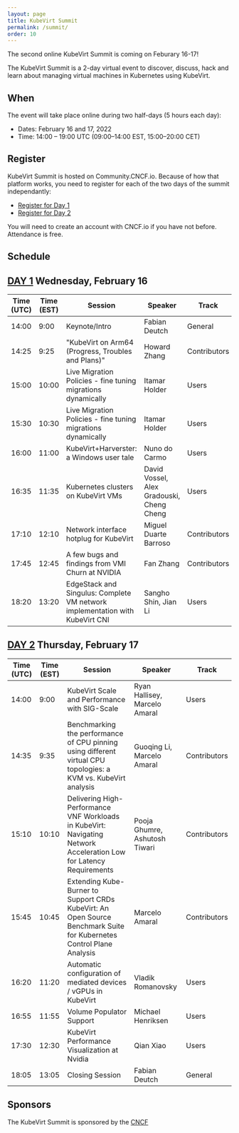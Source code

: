 ```yaml
---
layout: page
title: KubeVirt Summit
permalink: /summit/
order: 10
---
```


The second online KubeVirt Summit is coming on Feburary 16-17!

The KubeVirt Summit is a 2-day virtual event to discover,
discuss, hack and learn about managing virtual machines in Kubernetes using
KubeVirt.

## When

The event will take place online during two half-days (5 hours each day):

- Dates: February 16 and 17, 2022
- Time: 14:00 – 19:00 UTC (09:00–14:00 EST, 15:00–20:00 CET)

## Register

KubeVirt Summit is hosted on Community.CNCF.io.  Because of how that platform works, you need to register for each of the two days of the summit independantly:

* [Register for Day 1](https://community.cncf.io/events/details/cncf-kubevirt-community-presents-kubevirt-summit-2022-day-1/) 
* [Register for Day 2](https://community.cncf.io/events/details/cncf-kubevirt-community-presents-kubevirt-summit-2022-day-2/) 

You will need to create an account with CNCF.io if you have not before. Attendance is free.

## Schedule


## [DAY 1](https://community.cncf.io/events/details/cncf-kubevirt-community-presents-kubevirt-summit-2022-day-1/) Wednesday, February 16

| Time (UTC) | Time (EST) | Session | Speaker | Track |
| ------- | ------- | ----------------------------- | ------- | ------ | 
| 14:00 | 9:00 | Keynote/Intro | Fabian Deutch | General |
| 14:25 | 9:25 | "KubeVirt on Arm64 (Progress, Troubles and Plans)" | Howard Zhang | Contributors |
| 15:00 | 10:00 | Live Migration Policies - fine tuning migrations dynamically | Itamar Holder | Users |
| 15:30 | 10:30 | Live Migration Policies - fine tuning migrations dynamically | Itamar Holder | Users |
| 16:00 | 11:00 | KubeVirt+Harverster: a Windows user tale | Nuno do Carmo | Users |
| 16:35 | 11:35 | Kubernetes clusters on KubeVirt VMs | David Vossel, Alex Gradouski, Cheng Cheng | Users |
| 17:10 | 12:10 | Network interface hotplug for KubeVirt | Miguel Duarte Barroso | Contributors |
| 17:45 | 12:45 | A few bugs and findings from VMI Churn at NVIDIA | Fan Zhang | Contributors |
| 18:20 | 13:20 | EdgeStack and Singulus: Complete VM network implementation with KubeVirt CNI  | Sangho Shin, Jian Li | Users |

## [DAY 2](https://community.cncf.io/events/details/cncf-kubevirt-community-presents-kubevirt-summit-2022-day-2/) Thursday, February 17

| Time (UTC) | Time (EST) | Session | Speaker | Track |
| ------- | ------- | ----------------------------- | ------- | ------ | 
| 14:00 | 9:00 | KubeVirt Scale and Performance with SIG-Scale | Ryan Hallisey, Marcelo Amaral | Users |
| 14:35 | 9:35 | Benchmarking the performance of CPU pinning using different virtual CPU topologies: a KVM vs. KubeVirt analysis | Guoqing Li, Marcelo Amaral | Contributors |
| 15:10 | 10:10 | Delivering High-Performance VNF Workloads in KubeVirt: Navigating Network Acceleration Low for Latency Requirements | Pooja Ghumre, Ashutosh Tiwari  | Contributors |
| 15:45 | 10:45 | Extending Kube-Burner to Support CRDs KubeVirt: An Open Source Benchmark Suite for Kubernetes Control Plane Analysis | Marcelo Amaral | Contributors |
| 16:20 | 11:20 | Automatic configuration of mediated devices / vGPUs in KubeVirt | Vladik Romanovsky | Users
| 16:55 | 11:55 | Volume Populator Support | Michael Henriksen | Users |
| 17:30 | 12:30 | KubeVirt Performance Visualization at Nvidia | Qian Xiao | Users |
| 18:05 | 13:05 | Closing Session | Fabian Deutch | General |


## Sponsors

The KubeVirt Summit is sponsored by the [CNCF](https://cncf.io/)
